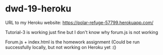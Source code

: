 # dwd-19-heroku

URL to my Heroku website: https://polar-refuge-57799.herokuapp.com/

Tutorial-3 is working just fine but I don't know why forum.js is not working

Forum.js + index.html is the homework assignment (Could be run successfully locally, but not working on Heroku yet :()
